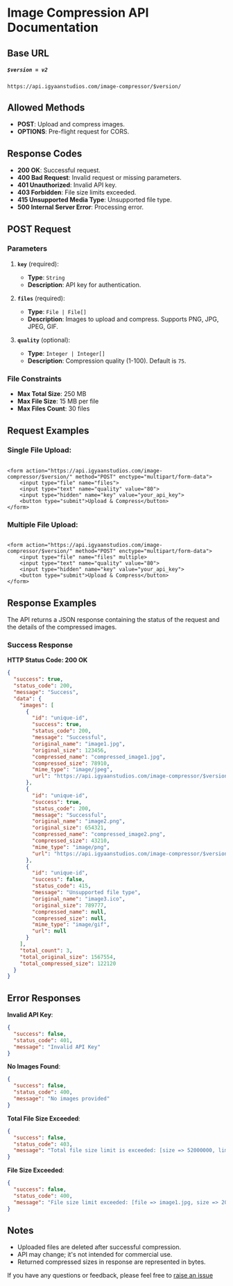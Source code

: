 # Image Compression API Documentation

## Base URL

##### `$version = v2`

```angular17svg
https://api.igyaanstudios.com/image-compressor/$version/
```

## Allowed Methods

- **POST**: Upload and compress images.
- **OPTIONS**: Pre-flight request for CORS.

## Response Codes

- **200 OK**: Successful request.
- **400 Bad Request**: Invalid request or missing parameters.
- **401 Unauthorized**: Invalid API key.
- **403 Forbidden**: File size limits exceeded.
- **415 Unsupported Media Type**: Unsupported file type.
- **500 Internal Server Error**: Processing error.

## POST Request

### Parameters

1. **`key`** (required):
    - **Type**: `String`
    - **Description**: API key for authentication.

2. **`files`** (required):
    - **Type**: `File | File[]`
    - **Description**: Images to upload and compress. Supports PNG, JPG, JPEG, GIF.

3. **`quality`** (optional):
    - **Type**: `Integer | Integer[]`
    - **Description**: Compression quality (1-100). Default is `75`.

### File Constraints

- **Max Total Size**: 250 MB
- **Max File Size**: 15 MB per file
- **Max Files Count**: 30 files

## Request Examples

### Single File Upload:

```angular2html

<form action="https://api.igyaanstudios.com/image-compressor/$version/" method="POST" enctype="multipart/form-data">
    <input type="file" name="files">
    <input type="text" name="quality" value="80">
    <input type="hidden" name="key" value="your_api_key">
    <button type="submit">Upload & Compress</button>
</form>
```

### Multiple File Upload:

```angular2html

<form action="https://api.igyaanstudios.com/image-compressor/$version/" method="POST" enctype="multipart/form-data">
    <input type="file" name="files" multiple>
    <input type="text" name="quality" value="80">
    <input type="hidden" name="key" value="your_api_key">
    <button type="submit">Upload & Compress</button>
</form>
```

## Response Examples

The API returns a JSON response containing the status of the request and the details of the compressed images.

### Success Response

**HTTP Status Code: 200 OK**

```json
{
  "success": true,
  "status_code": 200,
  "message": "Success",
  "data": {
    "images": [
      {
        "id": "unique-id",
        "success": true,
        "status_code": 200,
        "message": "Successful",
        "original_name": "image1.jpg",
        "original_size": 123456,
        "compressed_name": "compressed_image1.jpg",
        "compressed_size": 78910,
        "mime_type": "image/jpeg",
        "url": "https://api.igyaanstudios.com/image-compressor/$version/downloads/?file=compressed_image1.jpg"
      },
      {
        "id": "unique-id",
        "success": true,
        "status_code": 200,
        "message": "Successful",
        "original_name": "image2.png",
        "original_size": 654321,
        "compressed_name": "compressed_image2.png",
        "compressed_size": 43210,
        "mime_type": "image/png",
        "url": "https://api.igyaanstudios.com/image-compressor/$version/downloads/?file=compressed_image2.png"
      },
      {
        "id": "unique-id",
        "success": false,
        "status_code": 415,
        "message": "Unsupported file type",
        "original_name": "image3.ico",
        "original_size": 789777,
        "compressed_name": null,
        "compressed_size": null,
        "mime_type": "image/gif",
        "url": null
      }
    ],
    "total_count": 3,
    "total_original_size": 1567554,
    "total_compressed_size": 122120
  }
}

```

## Error Responses

**Invalid API Key**:

```json
{
  "success": false,
  "status_code": 401,
  "message": "Invalid API Key"
}
```

**No Images Found**:

```json
{
  "success": false,
  "status_code": 400,
  "message": "No images provided"
}
```

**Total File Size Exceeded**:

```json
{
  "success": false,
  "status_code": 403,
  "message": "Total file size limit is exceeded: [size => 52000000, limit => 250000000]"
}

```

**File Size Exceeded**:

```json
{
  "success": false,
  "status_code": 400,
  "message": "File size limit exceeded: [file => image1.jpg, size => 20000000, limit => 10000000]"
}
```

## Notes

- Uploaded files are deleted after successful compression.
- API may change; it's not intended for commercial use.
- Returned compressed sizes in response are represented in bytes.

If you have any questions or feedback, please feel free
to [raise an issue](https://github.com/akshayraj-1/ImageCompressor/issues)